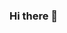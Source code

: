 ### Hi there 👋

<!--
**Polinasdt/polinasdt** is a ✨ _special_ ✨ repository because its `README.md` (this file) appears on your GitHub profile.

Here are some ideas to get you started:

- 🔭 I’m currently working on my CS-bachelor degree
- 😄 Pronouns: she/her
